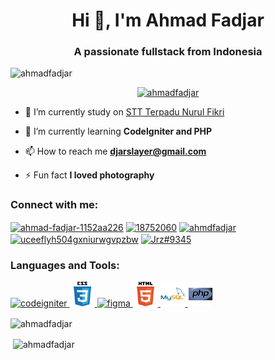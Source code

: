 <h1 align="center">Hi 👋, I'm Ahmad Fadjar</h1>
<h3 align="center">A passionate fullstack from Indonesia</h3>

<p align="left"> <img src="https://komarev.com/ghpvc/?username=ahmadfadjar&label=Profile%20views&color=0e75b6&style=flat&theme=algolia" alt="ahmadfadjar" /> </p>

<p align="center"> <a href="https://github.com/ryo-ma/github-profile-trophy&theme=algolia"><img src="https://github-profile-trophy.vercel.app/?username=ahmadfadjar&theme=algolia" alt="ahmadfadjar" /></a> </p>

- 🔭 I’m currently study on [STT Terpadu Nurul Fikri](https://www.bing.com/ck/a?!&&p=0e09b336f421a5a6d345d2c17933a6f249d18e603839273822fa12309d936cc1JmltdHM9MTY1MTI2ODI0MSZpZ3VpZD0wMzZiMWE2NC01OThkLTQ0NTEtYmY1OS1lMWIzNWZkNzRmNmQmaW5zaWQ9NTE0OA&ptn=3&fclid=8c8ed120-c804-11ec-88a6-b4ba4ea32fa4&u=a1aHR0cHM6Ly9udXJ1bGZpa3JpLmFjLmlkLz9tc2Nsa2lkPThjOGVkMTIwYzgwNDExZWM4OGE2YjRiYTRlYTMyZmE0&ntb=1)

- 🌱 I’m currently learning **CodeIgniter and PHP**

- 📫 How to reach me **djarslayer@gmail.com**

- ⚡ Fun fact **I loved photography**

<h3 align="left">Connect with me:</h3>
<p align="left">
<a href="https://linkedin.com/in/ahmad-fadjar-1152aa226" target="blank"><img align="center" src="https://raw.githubusercontent.com/rahuldkjain/github-profile-readme-generator/master/src/images/icons/Social/linked-in-alt.svg" alt="ahmad-fadjar-1152aa226" height="30" width="40" /></a>
<a href="https://stackoverflow.com/users/18752060" target="blank"><img align="center" src="https://raw.githubusercontent.com/rahuldkjain/github-profile-readme-generator/master/src/images/icons/Social/stack-overflow.svg" alt="18752060" height="30" width="40" /></a>
<a href="https://instagram.com/ahmdfadjar" target="blank"><img align="center" src="https://raw.githubusercontent.com/rahuldkjain/github-profile-readme-generator/master/src/images/icons/Social/instagram.svg" alt="ahmdfadjar" height="30" width="40" /></a>
<a href="https://www.youtube.com/c/uceeflyh504gxniurwgvpzbw" target="blank"><img align="center" src="https://raw.githubusercontent.com/rahuldkjain/github-profile-readme-generator/master/src/images/icons/Social/youtube.svg" alt="uceeflyh504gxniurwgvpzbw" height="30" width="40" /></a>
<a href="https://discord.gg/Jrz#9345" target="blank"><img align="center" src="https://raw.githubusercontent.com/rahuldkjain/github-profile-readme-generator/master/src/images/icons/Social/discord.svg" alt="Jrz#9345" height="30" width="40" /></a>
</p>

<h3 align="left">Languages and Tools:</h3>
<p align="left"> <a href="https://codeigniter.com" target="_blank" rel="noreferrer"> <img src="https://cdn.worldvectorlogo.com/logos/codeigniter.svg" alt="codeigniter" width="40" height="40"/> </a> <a href="https://www.w3schools.com/css/" target="_blank" rel="noreferrer"> <img src="https://raw.githubusercontent.com/devicons/devicon/master/icons/css3/css3-original-wordmark.svg" alt="css3" width="40" height="40"/> </a> <a href="https://www.figma.com/" target="_blank" rel="noreferrer"> <img src="https://www.vectorlogo.zone/logos/figma/figma-icon.svg" alt="figma" width="40" height="40"/> </a> <a href="https://www.w3.org/html/" target="_blank" rel="noreferrer"> <img src="https://raw.githubusercontent.com/devicons/devicon/master/icons/html5/html5-original-wordmark.svg" alt="html5" width="40" height="40"/> </a> <a href="https://www.mysql.com/" target="_blank" rel="noreferrer"> <img src="https://raw.githubusercontent.com/devicons/devicon/master/icons/mysql/mysql-original-wordmark.svg" alt="mysql" width="40" height="40"/> </a> <a href="https://www.php.net" target="_blank" rel="noreferrer"> <img src="https://raw.githubusercontent.com/devicons/devicon/master/icons/php/php-original.svg" alt="php" width="40" height="40"/> </a> </p>

<p><img align="center" src="https://github-readme-stats.vercel.app/api/top-langs?username=ahmadfadjar&show_icons=true&locale=en&layout=compact&theme=algolia" alt="ahmadfadjar" /></p>


<p>&nbsp;<img align="center" src="https://github-readme-stats.vercel.app/api?username=ahmadfadjar&show_icons=true&locale=en&theme=algolia" alt="ahmadfadjar" /></p>

